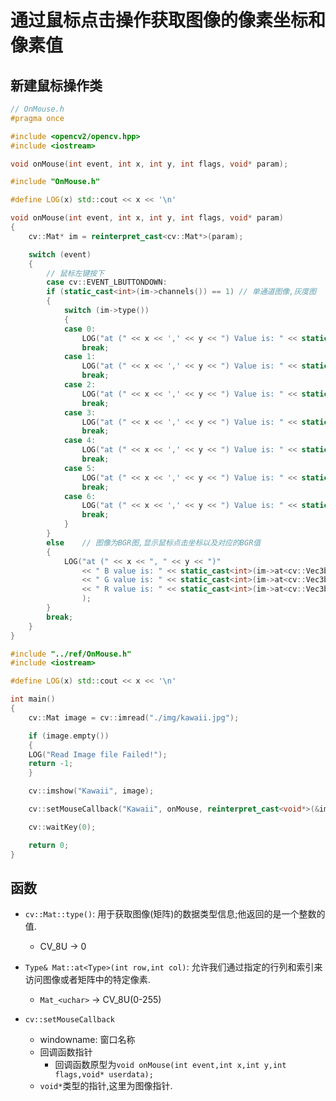 # 通过鼠标点击操作获取图像的像素坐标和像素值

## 新建鼠标操作类

``` cpp {.line-numbers}
// OnMouse.h
#pragma once

#include <opencv2/opencv.hpp>
#include <iostream>

void onMouse(int event, int x, int y, int flags, void* param);
```

``` cpp {.line-numbers}
#include "OnMouse.h"

#define LOG(x) std::cout << x << '\n'

void onMouse(int event, int x, int y, int flags, void* param)
{
    cv::Mat* im = reinterpret_cast<cv::Mat*>(param);

    switch (event)
    {
        // 鼠标左键按下
        case cv::EVENT_LBUTTONDOWN:
        if (static_cast<int>(im->channels()) == 1) // 单通道图像,灰度图
        {
            switch (im->type())
            {
            case 0:
                LOG("at (" << x << ',' << y << ") Value is: " << static_cast<int>(im->at<uchar>(cv::Point(x, y))));
                break;
            case 1:
                LOG("at (" << x << ',' << y << ") Value is: " << static_cast<int>(im->at<char>(cv::Point(x, y))));
                break;
            case 2:
                LOG("at (" << x << ',' << y << ") Value is: " << static_cast<int>(im->at<ushort>(cv::Point(x, y))));
                break;
            case 3:
                LOG("at (" << x << ',' << y << ") Value is: " << static_cast<int>(im->at<short>(cv::Point(x, y))));
                break;
            case 4:
                LOG("at (" << x << ',' << y << ") Value is: " << static_cast<int>(im->at<int>(cv::Point(x, y))));
                break;
            case 5:
                LOG("at (" << x << ',' << y << ") Value is: " << static_cast<float>(im->at<float>(cv::Point(x, y))));
                break;
            case 6:
                LOG("at (" << x << ',' << y << ") Value is: " << static_cast<float>(im->at<double>(cv::Point(x, y))));
                break;
            }
        }
        else    // 图像为BGR图,显示鼠标点击坐标以及对应的BGR值
        {
            LOG("at (" << x << ", " << y << ")"
                << " B value is: " << static_cast<int>(im->at<cv::Vec3b>(cv::Point(x, y))[0])
                << " G value is: " << static_cast<int>(im->at<cv::Vec3b>(cv::Point(x, y))[1])
                << " R value is: " << static_cast<int>(im->at<cv::Vec3b>(cv::Point(x, y))[2])
                );
        }
        break;
    }
}
```

``` cpp {.line-numbers}
#include "../ref/OnMouse.h"
#include <iostream>

#define LOG(x) std::cout << x << '\n'

int main()
{
    cv::Mat image = cv::imread("./img/kawaii.jpg");

    if (image.empty())
    {
    LOG("Read Image file Failed!");
    return -1;
    }

    cv::imshow("Kawaii", image);

    cv::setMouseCallback("Kawaii", onMouse, reinterpret_cast<void*>(&image));

    cv::waitKey(0);

    return 0;
}
```

## 函数

- `cv::Mat::type()`: 用于获取图像(矩阵)的数据类型信息;他返回的是一个整数的值.
  - CV_8U -> 0

- `Type& Mat::at<Type>(int row,int col)`: 允许我们通过指定的行列和索引来访问图像或者矩阵中的特定像素.
  - `Mat_<uchar>` -> CV_8U(0-255)

- `cv::setMouseCallback`
  - windowname: 窗口名称
  - 回调函数指针
    - 回调函数原型为`void onMouse(int event,int x,int y,int flags,void* userdata);`
  - `void*`类型的指针,这里为图像指针.
